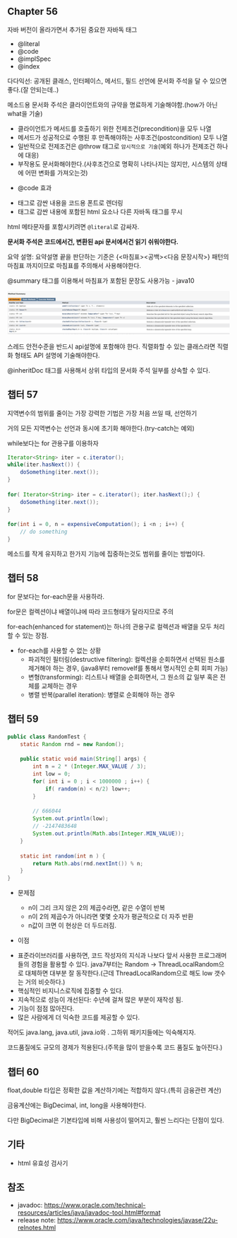 ## Chapter 56

자바 버전이 올라가면서 추가된 중요한 자바독 태그
- @literal
- @code
- @implSpec
- @index

다다익선: 공개된 클래스, 인터페이스, 메서드, 필드 선언에 문서화 주석을 달 수 있으면 좋다.(잘 안되는데..)

메소드용 문서화 주석은 클라이언트와의 규약을 명료하게 기술해야함.(how가 아닌 what을 기술)
- 클라이언트가 메서드를 호출하기 위한 전제조건(precondition)을 모두 나열
- 메서드가 성공적으로 수행된 후 만족해야하는 사후조건(postcondition) 모두 나열
- 일반적으로 전제조건은 @throw 태그로 `암시적으로 기술`(예외 하나가 전제조건 하나에 대응)
- 부작용도 문서화해야한다.(사후조건으로 명확히 나타나지는 않지만, 시스템의 상태에 어떤 변화를 가져오는것)

* @code 효과

- 태그로 감싼 내용을 코드용 폰트로 렌더링
- 태그로 감싼 내용에 포함된 html 요소나 다른 자바독 태그를 무시

html 메타문자를 포함시키려면 `@literal`로 감싸자.

**문서화 주석은 코드에서건, 변환된 api 문서에서건 읽기 쉬워야한다.**

요약 설명: 요약설명 끝을 판단하는 기준은 {<마침표><공백><다음 문장시작>} 패턴의 마침표 까지이므로 마침표를 주의해서 사용해야한다.

@summary 태그를 이용해서 마침표가 포함된 문장도 사용가능 - java10

![alt text](image.png)

스레드 안전수준을 반드시 api설명에 포함해야 한다. 직렬화할 수 있는 클래스라면 직렬화 형태도 API 설명에 기술해야한다.

@inheritDoc 태그를 사용해서 상위 타입의 문서화 주석 일부를 상속할 수 있다.




## 챕터 57

지역변수의 범위를 줄이는 가장 강력한 기법은 가장 처음 쓰일 때, 선언하기

거의 모든 지역변수는 선언과 동시에 초기화 해야한다.(try-catch는 예외)

while보다는 for 관용구를 이용하자
```java
Iterator<String> iter = c.iterator();
while(iter.hasNext()) {
    doSomething(iter.next());
}

for( Iterator<String> iter = c.iterator(); iter.hasNext();) {
    doSomething(iter.next());
}

for(int i = 0, n = expensiveComputation(); i <n ; i++) {
    // do something
}
```

메소드를 작게 유지하고 한가지 기능에 집중하는것도 범위를 줄이는 방법이다.

## 챕터 58

for 문보다는 for-each문을 사용하라.

for문은 컬렉션이냐 배열이냐에 따라 코드형태가 달라지므로 주의

for-each(enhanced for statement)는 하나의 관용구로 컬렉션과 배열을 모두 처리할 수 있는 장점.

* for-each를 사용할 수 없는 상황
  - 파괴적인 필터링(destructive filtering): 컬렉션을 순회하면서 선택된 원소를 제거해야 하는 경우, (java8부터 removeIf를 통해서 명시적인 순회 회피 가능)
  - 변형(transforming): 리스트나 배열을 순회하면서, 그 원소의 값 일부 혹은 전체를 교체하는 경우
  - 병렬 반복(parallel iteration): 병렬로 순회해야 하는 경우

## 챕터 59

```java
public class RandomTest {
    static Random rnd = new Random();

    public static void main(String[] args) {
        int n = 2 * (Integer.MAX_VALUE / 3);
        int low = 0;
        for( int i = 0 ; i < 1000000 ; i++) {
            if( random(n) < n/2) low++;
        }

        // 666044
        System.out.println(low);
        // -2147483648
        System.out.println(Math.abs(Integer.MIN_VALUE));
    }

    static int random(int n ) {
        return Math.abs(rnd.nextInt()) % n;
    }
}

```

* 문제점
  - n이 그리 크지 않은 2의 제곱수라면, 같은 수열이 반복
  - n이 2의 제곱수가 아니라면 몇몇 숫자가 평균적으로 더 자주 반환
  - n값이 크면 이 현상은 더 두드러짐.

* 이점
- 표준라이브러리를 사용하면, 코드 작성자의 지식과 나보다 앞서 사용한 프로그래머들의 경험을 활용할 수 있다. java7부터는 Random -> ThreadLocalRandom으로 대체하면 대부분 잘 동작한다.(근데 ThreadLocalRandom으로 해도 low 갯수는 거의 비슷하다.)
- 핵심적인 비지니스로직에 집중할 수 있다.
- 지속적으로 성능이 개선된다: 수년에 걸쳐 많은 부분이 재작성 됨.
- 기능이 점점 많아진다.
- 많은 사람에게 더 익숙한 코드를 제공할 수 있다.

적어도 java.lang, java.util, java.io와 . 그하위 패키지들에는 익숙해지자.

코드품질에도 규모의 경제가 적용된다.(주목을 많이 받을수록 코드 품질도 높아진다.)

## 챕터 60

float,double 타입은 정확한 값을 계산하기에는 적합하지 않다.(특히 금융관련 계산)

금융계산에는 BigDecimal, int, long을 사용해야한다.

다만 BigDecimal은 기본타입에 비해 사용성이 떨어지고, 훨씬 느리다는 단점이 있다.


## 기타
- html 유효성 검사기

## 참조
- javadoc: https://www.oracle.com/technical-resources/articles/java/javadoc-tool.html#format
- release note: https://www.oracle.com/java/technologies/javase/22u-relnotes.html